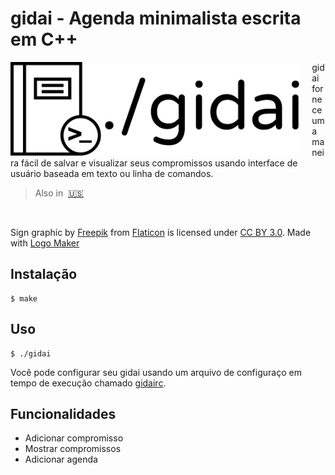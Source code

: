 # gidai - Agenda minimalista escrita em C++

<img src="../logo.png" align="left" height="150"/>
<img align="left" width="0" height="150px" hspace="10"/>

gidai fornece uma maneira fácil de salvar e visualizar seus compromissos usando interface de usuário baseada em texto ou linha de comandos.

> Also in&nbsp;
> <a href="../../README.md">🇺🇸</a>

<br>

Sign graphic by <a href="http://www.flaticon.com/authors/freepik">Freepik</a> from <a href="http://www.flaticon.com/">Flaticon</a> is licensed under <a href="http://creativecommons.org/licenses/by/3.0/" title="Creative Commons BY 3.0">CC BY 3.0</a>. Made with <a href="http://logomakr.com" title="Logo Maker">Logo Maker</a>

## Instalação

```
$ make
```

## Uso

```
$ ./gidai
```

Você pode configurar seu gidai usando um arquivo de configuraço em tempo de execução chamado [gidairc](GIDAIRC.md).

## Funcionalidades

- Adicionar compromisso
- Mostrar compromissos
- Adicionar agenda
